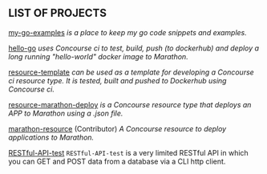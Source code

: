 ## LIST OF PROJECTS

[my-go-examples](https://jeffdecola.github.io/my-go-examples/)
_is a place to keep my go code snippets and examples._

[hello-go](https://jeffdecola.github.io/hello-go/)
_uses Concourse ci to test, build, push (to dockerhub) and
deploy a long running "hello-world" docker image to Marathon._

[resource-template](https://jeffdecola.github.io/resource-template/)
_can be used as a template for developing a Concourse ci resource
type. It is tested, built and pushed to Dockerhub using Concourse ci._

[resource-marathon-deploy](https://jeffdecola.github.io/resource-marathon-deploy/)
_is a Concourse resource type that deploys an APP to Marathon
using a .json file._

[marathon-resource](https://github.com/ckaznocha/marathon-resource/)
(Contributor) _A Concourse resource to deploy applications to Marathon._

[RESTful-API-test](https://jeffdecola.github.io/RESTful-API-test/)
`RESTful-API-test` is a very limited RESTful API in which you can GET
and POST data from a database via a CLI http client.

